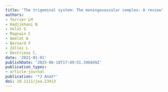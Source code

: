 ```yaml
---
title: 'The trigeminal system: The meningovascular complex- A review'
authors:
- Terrier LM
- Hadjikhani N
- Velut S
- Magnain C
- Amelot A
- Bernard F
- Zöllei L
- Destrieux C.
date: '2021-01-01'
publishDate: '2025-06-18T17:49:51.346849Z'
publication_types:
- article-journal
publication: '*J Anat*'
doi: 10.1111/joa.13413
---
```

